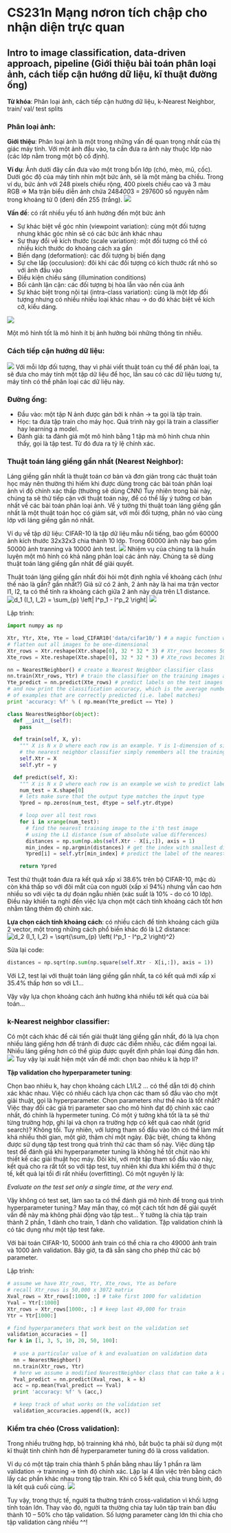 # CS231n Mạng nơron tích chập cho nhận diện trực quan
## Intro to image classification, data-driven approach, pipeline (Giới thiệu bài toán phân loại ảnh, cách tiếp cận hướng dữ liệu, kĩ thuật đường ống)

**Từ khóa**: Phân loại ảnh, cách tiếp cận hướng dữ liệu, k-Nearest Neighbor, train/ val/ test splits
### Phân loại ảnh:
**Giới thiệu**: Phân loại ảnh là một trong những vấn đề quan trọng nhất của thị giác máy tính. Với một ảnh đầu vào, ta cần đưa ra ảnh này thuộc lớp nào (các lớp nằm trong một bộ cố định).

**Ví dụ**: Ảnh dưới đây cần đưa vào một trong bốn lớp (chó, mèo, mũ, cốc). Dưới góc độ của máy tính nhìn một bức ảnh, sẽ là một mảng ba chiều. Trong ví dụ, bức ảnh với 248 pixels chiều rộng, 400 pixels chiều cao và 3 màu RGB => Ma trận biểu diễn ảnh chứa 248*400*3 = 297600 số nguyên nằm trong khoảng từ 0 (đen) đến 255 (trắng).
  <img src="/assets/classify.png">

**Vấn đề**: có rất nhiều yếu tố ảnh hưởng đến một bức ảnh
  + Sự khác biệt về góc nhìn (viewpoint variation): cùng một đối tượng nhưng khác góc nhìn sẽ có các bức ảnh khác nhau
  + Sự thay đổi về kích thước (scale variation): một đối tượng có thể có nhiều kích thước do khoảng cách xa gần
  + Biến dạng (deformation): các đối tượng bị biến dạng
  + Sự che lấp (occulusion): đôi khi các đối tượng có kích thước rất nhỏ so với ảnh đầu vào
  + Điều kiện chiếu sáng (illumination conditions)
  + Bối cảnh lận cận: các đối tượng bị hòa lẫn vào nền của ảnh
  + Sự khác biệt trong nội tại (intra-class variation): cùng là một lớp đối tượng nhưng có nhiều nhiều loại khác nhau → do đó khác biệt về kích cỡ, kiểu dáng.
  <img src="/assets/challenges.jpeg">

Một mô hình tốt là mô hình ít bị ảnh hưởng bỏi những thông tin nhiễu.

### Cách tiếp cận hướng dữ liệu: 
<img src="/assets/trainset.jpg">
Với mỗi lớp đối tượng, thay vì phải viết thuật toán cụ thể để phân loại, ta sẽ đưa cho máy tính một tập dữ liệu để học, lần sau có các dữ liệu tương tự, máy tính có thể phân loại các dữ liệu này.

### Đường ống: 
  + Đầu vào: một tập N ảnh được gán bởi k nhãn → ta gọi là tập train.
  + Học: ta đưa tập train cho máy học. Quá trình này gọi là train a classifier hay learning a model.
  + Đánh giá: ta đánh giá một mô hình bằng 1 tập mà mô hình chưa nhìn thấy, gọi là tập test. Từ đó đưa ra tỷ lệ chính xác.

### Thuật toán láng giềng gần nhất (Nearest Neighbor):
Láng giềng gần nhất là thuật toán cơ bản và đơn giản trong các thuật toán học máy nên thường thì hiếm khi được dùng trong các bài toán phân loại ảnh vì độ chính xác thấp (thường sẽ dùng CNN) Tuy nhiên trong bài này, chúng ta sẽ thử tiếp cận với thuật toán này, để có thể lấy ý tưởng cơ bản nhất về các bài toán phân loại ảnh.
Về ý tưởng thì thuật toán láng giềng gần nhất là một thuật toán học có giám sát, với mỗi đối tượng, phân nó vào cùng lớp với láng giềng gần nó nhất. 

Ví dụ về tập dữ liệu: CIFAR-10 là tập dữ liệu mẫu nổi tiếng, bao gồm 60000 ảnh kích thước 32x32x3 chia thành 10 lớp. Trong 60000 ảnh này bao gồm 50000 ảnh tranning và 10000 ảnh test.
<img src="/assets/nn.jpg">
Nhiệm vụ của chúng ta là huấn luyện một mô hình có khả năng phân loại các ảnh này. Chúng ta sẽ dùng thuật toán láng giềng gần nhất để giải quyết.

Thuật toán láng giềng gần nhất đòi hỏi một định nghĩa về khoảng cách (như thế nào là gần? gần nhất?) Giả sử có 2 ảnh, 2 ảnh này là hai ma trận vector I1, I2, ta có thể tính ra khoảng cách giữa 2 ảnh này dựa trên L1 distance.
<img src="https://latex.codecogs.com/gif.latex?d_1&space;(I_1,&space;I_2)&space;=&space;\sum_{p}&space;\left|&space;I^p_1&space;-&space;I^p_2&space;\right|" title="d_1 (I_1, I_2) = \sum_{p} \left| I^p_1 - I^p_2 \right|" />
<img src="/assets/nneg.jpeg">

Lập trình:

```python
import numpy as np

Xtr, Ytr, Xte, Yte = load_CIFAR10('data/cifar10/') # a magic function we provide
# flatten out all images to be one-dimensional
Xtr_rows = Xtr.reshape(Xtr.shape[0], 32 * 32 * 3) # Xtr_rows becomes 50000 x 3072
Xte_rows = Xte.reshape(Xte.shape[0], 32 * 32 * 3) # Xte_rows becomes 10000 x 3072

nn = NearestNeighbor() # create a Nearest Neighbor classifier class
nn.train(Xtr_rows, Ytr) # train the classifier on the training images and labels
Yte_predict = nn.predict(Xte_rows) # predict labels on the test images
# and now print the classification accuracy, which is the average number
# of examples that are correctly predicted (i.e. label matches)
print 'accuracy: %f' % ( np.mean(Yte_predict == Yte) )

class NearestNeighbor(object):
  def __init__(self):
    pass

  def train(self, X, y):
    """ X is N x D where each row is an example. Y is 1-dimension of size N """
    # the nearest neighbor classifier simply remembers all the training data
    self.Xtr = X
    self.ytr = y

  def predict(self, X):
    """ X is N x D where each row is an example we wish to predict label for """
    num_test = X.shape[0]
    # lets make sure that the output type matches the input type
    Ypred = np.zeros(num_test, dtype = self.ytr.dtype)

    # loop over all test rows
    for i in xrange(num_test):
      # find the nearest training image to the i'th test image
      # using the L1 distance (sum of absolute value differences)
      distances = np.sum(np.abs(self.Xtr - X[i,:]), axis = 1)
      min_index = np.argmin(distances) # get the index with smallest distance
      Ypred[i] = self.ytr[min_index] # predict the label of the nearest example

    return Ypred
```
Test thử thuật toán đưa ra kết quả xấp xỉ 38.6% trên bộ CIFAR-10, mặc dù còn khá thấp so với đôi mắt của con người (xấp xỉ 94%) nhưng vẫn cao hơn nhiều so với việc ta dự đoán ngẫu nhiên (xác suất là 10% - do có 10 lớp). Điều này khiến ta nghĩ đến việc lựa chọn một cách tính khoảng cách tốt hơn nhằm tăng thêm độ chính xác.

**Lựa chọn cách tính khoảng cách**: có nhiều cách để tính khoảng cách giữa 2 vector, một trong những cách phổ biến khác đó là L2 distance:
<img src="https://latex.codecogs.com/gif.latex?d_2&space;(I_1,&space;I_2)&space;=&space;\sqrt{\sum_{p}&space;\left(&space;I^p_1&space;-&space;I^p_2&space;\right)^2}" title="d_2 (I_1, I_2) = \sqrt{\sum_{p} \left( I^p_1 - I^p_2 \right)^2}" />

Sửa lại code:
```python
distances = np.sqrt(np.sum(np.square(self.Xtr - X[i,:]), axis = 1))
```

Với L2, test lại với thuật toán láng giềng gần nhất, ta có kết quả mới xấp xỉ 35.4% thấp hơn so với L1… 

Vậy vậy lựa chọn khoảng cách ảnh hưởng khá nhiều tới kết quả của bài toán…

### k-Nearest neighbor classifier:
Có một cách khác để cải tiến giải thuật láng giềng gần nhất, đó là lựa chọn nhiều láng giềng hơn để 
tránh đi được các điểm nhiễu, các điểm ngoại lai.  Nhiều láng giềng hơn có thể giúp được quyết định phân loại đúng đắn hơn.
<img src="/assets/knn.jpeg">
Tuy vậy lại xuất hiện một vấn đề mới: chọn bao nhiêu k là hợp lí?

**Tập validation cho hyperparameter tuning**:

Chọn bao nhiêu k, hay chọn khoảng cách L1/L2 … có thể dẫn tới độ chính xác khác nhau. Việc có nhiều cách lựa chọn các tham số đầu vào cho một giải thuật, gọi là hyperparameter. Chọn parameters như thế nào là tốt nhất? Việc thay đổi các giá trị parameter sao cho mô hình đạt độ chính xác cao nhất, đó chính là hypermeter tuning.
Có một ý tưởng khá tốt là ta sẽ thử từng trường hợp, ghi lại và chọn ra trường hợp có kết quả cao nhất (grid search)? Không tồi. Tuy nhiên, với lượng tham số đầu vào lớn có thể làm mất khá nhiều thời gian, một giờ, thậm chí một ngày. 
Đặc biệt, chúng ta không được sử dụng tập test trong quá trình thử các tham số này. Việc dùng tập test để đánh giá khi hyperparameter tuning là không hề tốt chút nào khi thiết kế các giải thuật học máy. Đôi khi, với một tập tham số đầu vào này, kết quả cho ra rất tốt so với tập test, tuy nhiên khi đưa khi kiểm thử ở thực tế, kết quả lại tồi đi rất nhiều (overfitting). Có một nguyên lý là:

*Evaluate on the test set only a single time, at the very end.*

Vậy không có test set, làm sao ta có thể đánh giá mô hình để trong quá trình hyperparameter tuning.? May mắn thay, có một cách tốt hơn để giải quyết vấn đề này mà không phải động vào tập test…
Ý tưởng là chia tập train thành 2 phần, 1 dành cho train, 1 dành cho validation. Tập validation chính là có tác dụng như một tập test fake.

Với bài toán CIFAR-10, 50000 ảnh train có thể chia ra cho 49000 ảnh train và 1000 ảnh validation. Bây giờ, ta đã sẵn sàng cho phép thử các bộ parameter.

Lập trình:
```python
# assume we have Xtr_rows, Ytr, Xte_rows, Yte as before
# recall Xtr_rows is 50,000 x 3072 matrix
Xval_rows = Xtr_rows[:1000, :] # take first 1000 for validation
Yval = Ytr[:1000]
Xtr_rows = Xtr_rows[1000:, :] # keep last 49,000 for train
Ytr = Ytr[1000:]

# find hyperparameters that work best on the validation set
validation_accuracies = []
for k in [1, 3, 5, 10, 20, 50, 100]:
  
  # use a particular value of k and evaluation on validation data
  nn = NearestNeighbor()
  nn.train(Xtr_rows, Ytr)
  # here we assume a modified NearestNeighbor class that can take a k as input
  Yval_predict = nn.predict(Xval_rows, k = k)
  acc = np.mean(Yval_predict == Yval)
  print 'accuracy: %f' % (acc,)

  # keep track of what works on the validation set
  validation_accuracies.append((k, acc))
```

### Kiểm tra chéo (Cross validation):

Trong nhiều trường hợp, bộ trainning khá nhỏ, bắt buộc ta phải sử dụng một kĩ thuật tinh chỉnh hơn để hyperparameter tuning đó là cross validation.

Ví dụ có một tập train chia thành 5 phần bằng nhau lấy 1 phần ra làm validation → trainning → tính độ chính xác. Lặp lại 4 lần việc trên bằng cách lấy các phần khác nhau trong tập train. Khi có 5 kết quả, chia trung bình, đó là kết quả cuối cùng. 
<img src="/assets/crossval.jpeg">

Tuy vậy, trong thực tế, người ta thường tránh cross-validation vì khối lượng tính toán lớn. Thay vào đó, người ta thường chia tay luôn tập train ban đầu thành 10 – 50% cho tập validation. Số lượng parameter càng lớn thì chia cho tập validation càng nhiều ^^!
